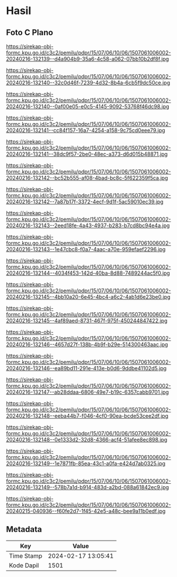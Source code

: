 # Hasil

## Foto C Plano

https://sirekap-obj-formc.kpu.go.id/c3c2/pemilu/pdpr/15/07/06/10/06/1507061006002-20240216-132139--d4a904b9-35a6-4c58-a062-07bb10b2df8f.jpg

https://sirekap-obj-formc.kpu.go.id/c3c2/pemilu/pdpr/15/07/06/10/06/1507061006002-20240216-132140--32c0d46f-7239-4d32-8b4a-6cb5f9dc50ce.jpg

https://sirekap-obj-formc.kpu.go.id/c3c2/pemilu/pdpr/15/07/06/10/06/1507061006002-20240216-132140--0af00e05-e0c5-4145-9092-53768f46dc98.jpg

https://sirekap-obj-formc.kpu.go.id/c3c2/pemilu/pdpr/15/07/06/10/06/1507061006002-20240216-132141--cc84f157-16a7-4254-a158-9c75cd0eee79.jpg

https://sirekap-obj-formc.kpu.go.id/c3c2/pemilu/pdpr/15/07/06/10/06/1507061006002-20240216-132141--38dc9f57-2be0-48ec-a373-d6d015b48871.jpg

https://sirekap-obj-formc.kpu.go.id/c3c2/pemilu/pdpr/15/07/06/10/06/1507061006002-20240216-132142--bc52b555-af08-4bad-bc8c-5f622359f5ca.jpg

https://sirekap-obj-formc.kpu.go.id/c3c2/pemilu/pdpr/15/07/06/10/06/1507061006002-20240216-132142--7a87b17f-3372-4ecf-9d1f-5ac59010ec39.jpg

https://sirekap-obj-formc.kpu.go.id/c3c2/pemilu/pdpr/15/07/06/10/06/1507061006002-20240216-132143--2eed18fe-4a43-4937-b283-b7cd8bc94e4a.jpg

https://sirekap-obj-formc.kpu.go.id/c3c2/pemilu/pdpr/15/07/06/10/06/1507061006002-20240216-132143--1e47cbc8-f0a7-4aac-a70e-959efaef2296.jpg

https://sirekap-obj-formc.kpu.go.id/c3c2/pemilu/pdpr/15/07/06/10/06/1507061006002-20240216-132144--4034f453-142d-40ba-8d88-7489244ac5f0.jpg

https://sirekap-obj-formc.kpu.go.id/c3c2/pemilu/pdpr/15/07/06/10/06/1507061006002-20240216-132145--4bb10a20-6e45-4bc4-a6c2-4ab1d6e23be0.jpg

https://sirekap-obj-formc.kpu.go.id/c3c2/pemilu/pdpr/15/07/06/10/06/1507061006002-20240216-132145--4af89aed-8731-467f-975f-450244847422.jpg

https://sirekap-obj-formc.kpu.go.id/c3c2/pemilu/pdpr/15/07/06/10/06/1507061006002-20240216-132146--4657d27f-138b-4b9f-b29e-514300463aac.jpg

https://sirekap-obj-formc.kpu.go.id/c3c2/pemilu/pdpr/15/07/06/10/06/1507061006002-20240216-132146--ea89bd11-291e-413e-b0d6-9ddbe41102d5.jpg

https://sirekap-obj-formc.kpu.go.id/c3c2/pemilu/pdpr/15/07/06/10/06/1507061006002-20240216-132147--ab28ddaa-6806-49e7-b19c-6357cabb9701.jpg

https://sirekap-obj-formc.kpu.go.id/c3c2/pemilu/pdpr/15/07/06/10/06/1507061006002-20240216-132148--eeba44b7-f046-4cf0-90ea-bcde53cee2df.jpg

https://sirekap-obj-formc.kpu.go.id/c3c2/pemilu/pdpr/15/07/06/10/06/1507061006002-20240216-132148--0e1333d2-32d8-4366-acf4-51afee8ec898.jpg

https://sirekap-obj-formc.kpu.go.id/c3c2/pemilu/pdpr/15/07/06/10/06/1507061006002-20240216-132149--1e7871fb-85ea-43c1-a0fa-e424d7ab0325.jpg

https://sirekap-obj-formc.kpu.go.id/c3c2/pemilu/pdpr/15/07/06/10/06/1507061006002-20240216-132149--578b7a1d-b914-483d-a2bd-088a61842ec9.jpg

https://sirekap-obj-formc.kpu.go.id/c3c2/pemilu/pdpr/15/07/06/10/06/1507061006002-20240215-040936--f60fe2d7-1f45-42e5-a48c-bee9a11b0edf.jpg


## Metadata

| Key        | Value               |
| ---------- | ------------------- |
| Time Stamp | 2024-02-17 13:05:41 |
| Kode Dapil | 1501                |



